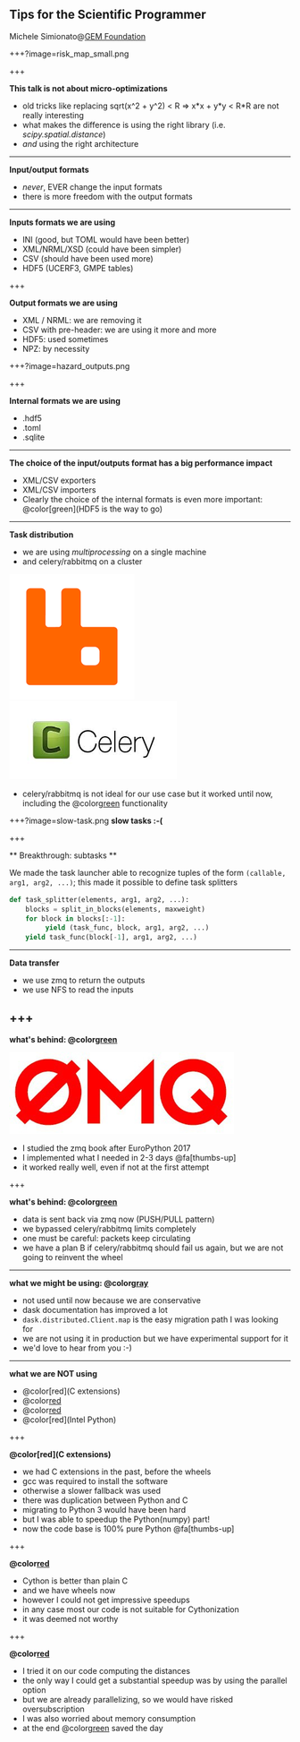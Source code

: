 Tips for the Scientific Programmer
----------------------------------

Michele Simionato@[GEM Foundation](https://www.globalquakemodel.org)

+++?image=risk_map_small.png

+++

**This talk is not about micro-optimizations**

- old tricks like replacing
  sqrt(x^2 + y^2) < R => x\*x + y\*y < R\*R
  are not really interesting
- what makes the difference is using the right library
  (i.e. *scipy.spatial.distance*)
- *and* using the right architecture

---

**Input/output formats**

- *never*, EVER change the input formats
- there is more freedom with the output formats

---

**Inputs formats we are using**

- INI (good, but TOML would have been better)
- XML/NRML/XSD (could have been simpler)
- CSV (should have been used more)
- HDF5 (UCERF3, GMPE tables)

+++

**Output formats we are using**

- XML / NRML: we are removing it
- CSV with pre-header: we are using it more and more
- HDF5: used sometimes
- NPZ: by necessity

+++?image=hazard_outputs.png

+++

**Internal formats we are using**

- .hdf5
- .toml
- .sqlite

---

**The choice of the input/outputs format has a big performance impact**

- XML/CSV exporters
- XML/CSV importers
- Clearly the choice of the internal formats is even more important:
  @color[green](HDF5 is the way to go)

---

**Task distribution**

- we are using *multiprocessing* on a single machine
- and celery/rabbitmq on a cluster

![rabbitmq](rabbitmq.png)
![celery](celery.jpeg)

- celery/rabbitmq is not ideal for our use case but it worked
  until now, including the @color[green](REVOKE) functionality
  
+++?image=slow-task.png
**slow tasks :-(**

+++

** Breakthrough: subtasks **

We made the task launcher able to recognize tuples of the form
`(callable, arg1, arg2, ...)`;
this made it possible to define task splitters

```python
def task_splitter(elements, arg1, arg2, ...):
    blocks = split_in_blocks(elements, maxweight)
    for block in blocks[:-1]:
         yield (task_func, block, arg1, arg2, ...)
    yield task_func(block[-1], arg1, arg2, ...)
```
---

**Data transfer**

- we use zmq to return the outputs
- we use NFS to read the inputs

+++
---

**what's behind: @color[green](zmq)**

![zeromq](zeromq-logo.jpg)

- I studied the zmq book after EuroPython 2017
- I implemented what I needed in 2-3 days @fa[thumbs-up]
- it worked really well, even if not at the first attempt

+++

**what's behind: @color[green](zmq)**

- data is sent back via zmq now (PUSH/PULL pattern)
- we bypassed celery/rabbitmq limits completely
- one must be careful: packets keep circulating
- we have a plan B if celery/rabbitmq should fail us again, but we are
  not going to reinvent the wheel

---

**what we might be using: @color[gray](dask)**

- not used until now because we are conservative
- dask documentation has improved a lot
- `dask.distributed.Client.map` is the easy migration path I was looking for
- we are not using it in production but we have experimental support for it
- we'd love to hear from you :-)

---

**what we are NOT using**

- @color[red](C extensions)
- @color[red](Cython)
- @color[red](numba)
- @color[red](Intel Python)

+++

**@color[red](C extensions)**

- we had C extensions in the past, before the wheels
- gcc was required to install the software
- otherwise a slower fallback was used
- there was duplication between Python and C
- migrating to Python 3 would have been hard
- but I was able to speedup the Python(numpy) part!
- now the code base is 100% pure Python @fa[thumbs-up]

+++

**@color[red](Cython)**

- Cython is better than plain C
- and we have wheels now
- however I could not get impressive speedups
- in any case most our code is not suitable for Cythonization
- it was deemed not worthy

+++

**@color[red](numba)**

- I tried it on our code computing the distances
- the only way I could get a substantial speedup was by using the parallel
  option
- but we are already parallelizing, so we would have risked oversubscription
- I was also worried about memory consumption
- at the end @color[green](scipy.spatial.distance) saved the day
